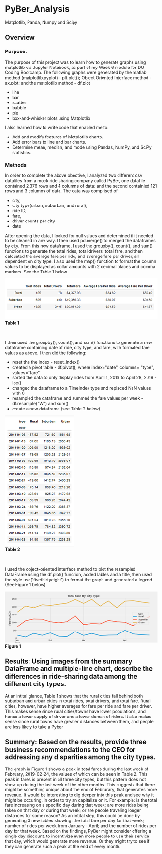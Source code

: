 # PyBer_Analysis
Matplotlib, Panda, Numpy and Scipy


## Overview
### Purpose:
The purpose of this project was to learn how to generate graphs using matplotlib via Jupyter Notebook, as part of my Week 6 module for DU Coding Bootcamp.  The following graphs were generated by the matlab method (matplotlib.pyplot) - plt.plot(); Object Oriented Interface method - ax.plot; and the matplotlib method - df.plot
* line 
* bar
* scatter
* bubble 
* pie
* box-and-whisker plots using Matplotlib

I also learned how to write code that enabled me to:
* Add and modify features of Matplotlib charts.
* Add error bars to line and bar charts.
* Determine mean, median, and mode using Pandas, NumPy, and SciPy statistics.

### Methods
In order to complete the above obective, I analyzed two different csv datafiles from a mock ride sharing company called PyBer, one datafile contained 2,376 rows and 4 columns of data; and the second containied 121 rows and 3 columns of data.  The data was comprised of: 
* city, 
* city type(urban, suburban, and rural), 
* ride ID, 
* fare, 
* driver counts per city
* date

After opening the data, I looked for null values and determined if it needed to be cleaned in any way.  I then used pd.merge() to merged the dataframes by city.  From this new dataframe, I used the groupby(), count(), and sum() functions to generate the total rides, total drivers, total fare, and then calcuated the average fare per ride, and average fare per driver, all dependent on city type.  I also used the map() function to format the column values to be displayed as dollar amounts with 2 decimal places and comma markers. See the Table 1 below.

![This is an image](https://github.com/bartblack13/PyBer_Analysis/blob/main/analysis/Table1.png)
<br />**Table 1**

<br /><br />I then used the groupby(), count(), and sum() functions to generate a new dataframe containing date of ride, city type, and fare, with formated fare values as above.  I then did the following:
* reset the the index - reset_index() 
* created a pivot table - df.pivot(); where index="date", columns= "type", values="fare"
* sorted the data to only display rides from April 1, 2019 to April 28, 2019 - loc() 
* changed the dataframe to a TimeIndex type and replaced NaN values with 0
* resampled the dataframe and summed the fare values per week - df.resample("W") and sum()
* create a new dataframe (see Table 2 below)

![This is an image](https://github.com/bartblack13/PyBer_Analysis/blob/main/analysis/Table2.png)
<br />**Table 2**

<br /><br />I used the object-oriented interface method to plot the resampled DataFrame using the df.plot() function, added lables and a title, then used the style.use('fivethirtyeight') to format the graph and generated a legend (See Figure 1 below)

![This is an image](https://github.com/bartblack13/PyBer_Analysis/blob/main/analysis/PyBer_fare_summary.png)
<br />**Figure 1**

## Results: Using images from the summary DataFrame and multiple-line chart, describe the differences in ride-sharing data among the different city types.
At an intital glance, Table 1 shows that the rural cities fall behind both suburban and urban cities in total rides, total drivers, and total fare.  Rural cities, however, have higher averages for fare per ride and fare per driver.  This makes sense since rural cities/towns have lower populations, and hence a lower supply of driver and a lower deman of riders.  It also makes sense since rural towns have greater distances between them, and people are less likely to take a Pyber

## Summary: Based on the results, provide three business recommendations to the CEO for addressing any disparities among the city types.
The graph in Figure 1 shows a peak in total fares during the last week of February, 2019-02-24, the values of which can be seen in Table 2.  This peak in fares is present in all three city types, but this pattern does not show up during the last week of the other months.  This suggests that there might be something unique about the end of Februrary, that generates more revenue.  It would be interesting to dig deeper into this peak and see why it might be occuring, in order to try an capitalize on it.  For example: is the total fare increasing on a specific day during that week; are more rides being taken on that day or during that week; or are people traveling longer distances for some reason?  As an intital step, this could be done by generating 3 new tables showing: the total fare per day for that week; number of rides per week from January - April; and the number of rides per day for that week.  Based on the findings, PyBer might consider offering a single day discount, to incentivize even more people to use their service that day, which would generate more revenue.  Or they might try to see if they can generate such a peak at the end of every month.

